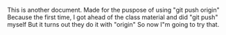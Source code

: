 This is another document.
Made for the puspose of using "git push origin"
Because the first time, I got ahead of the class material and did "git push" myself
But it turns out they do it with "origin"
So now I"m going to try that.

